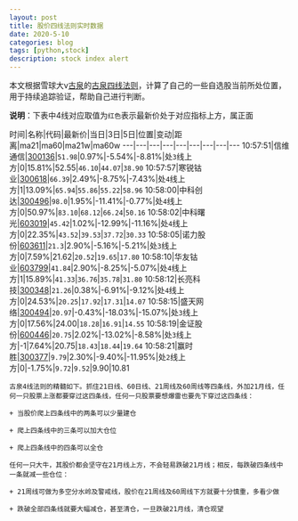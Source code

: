 ```yaml
---
layout: post
title: 股价四线法则实时数据
date: 2020-5-10
categories: blog
tags: [python,stock]
description: stock index alert
---
```



本文根据雪球大v[古泉](https://xueqiu.com/u/7148646888)的[古泉四线法则](https://xueqiu.com/7148646888/130498192)，计算了自己的一些自选股当前所处位置，用于持续追踪验证，帮助自己进行判断。

**说明**：下表中4线对应取值为`红色`表示最新价处于对应指标上方，属正面

时间|名称|代码|最新价|当日|3日|5日|位置|变动|距离|ma21|ma60|ma21w|ma60w
---|---|---|---|---|---|---|---|---
10:57:51|信维通信|[300136](https://xueqiu.com/S/SZ300136)|`51.98`|0.97%|-5.54%|-8.81%|处`3`线上方|0|15.81%|52.55|`46.10`|`44.07`|`38.90`
10:57:57|寒锐钴业|[300618](https://xueqiu.com/S/SZ300618)|`66.39`|2.49%|-8.75%|-7.43%|处`4`线上方|1|13.09%|`65.94`|`55.86`|`55.22`|`58.96`
10:58:00|中科创达|[300496](https://xueqiu.com/S/SZ300496)|`98.0`|1.95%|-11.41%|-0.77%|处`4`线上方|0|50.97%|`83.10`|`68.12`|`66.24`|`50.16`
10:58:02|中科曙光|[603019](https://xueqiu.com/S/SH603019)|`45.42`|1.02%|-12.99%|-11.16%|处`4`线上方|0|22.35%|`43.52`|`39.53`|`37.72`|`30.33`
10:58:05|诺力股份|[603611](https://xueqiu.com/S/SH603611)|`21.3`|2.90%|-5.16%|-5.21%|处`3`线上方|0|7.59%|21.62|`20.52`|`19.65`|`17.80`
10:58:10|华友钴业|[603799](https://xueqiu.com/S/SH603799)|`41.84`|2.90%|-8.25%|-5.07%|处`4`线上方|1|15.89%|`41.33`|`36.76`|`35.78`|`31.80`
10:58:12|长亮科技|[300348](https://xueqiu.com/S/SZ300348)|`21.26`|0.38%|-6.91%|-9.12%|处`4`线上方|0|24.53%|`20.25`|`17.92`|`17.31`|`14.07`
10:58:15|盛天网络|[300494](https://xueqiu.com/S/SZ300494)|`20.97`|-0.43%|-18.03%|-15.07%|处`3`线上方|0|17.56%|24.00|`18.28`|`16.91`|`14.55`
10:58:19|金证股份|[600446](https://xueqiu.com/S/SH600446)|`20.75`|2.02%|-13.02%|-8.58%|处`3`线上方|-1|7.64%|20.75|`18.43`|`18.44`|`19.64`
10:58:21|赢时胜|[300377](https://xueqiu.com/S/SZ300377)|`9.79`|2.30%|-9.40%|-11.95%|处`2`线上方|0|-1.75%|`9.72`|`9.52`|9.90|10.81

```
古泉4线法则的精髓如下。抓住21日线、60日线、21周线及60周线等四条线，外加21月线，任何一只股票上涨都要穿过这四条线，任何一只股票要想爆雷也要先下穿过这四条线：

+ 当股价爬上四条线中的两条可以少量建仓

+ 爬上四条线中的三条可以加大仓位

+ 爬上四条线中的四条可以全仓

任何一只大牛，其股价都会坚守在21月线上方，不会轻易跌破21月线；相反，每跌破四条线中一条就减一些仓位：

+ 21周线可做为多空分水岭及警戒线，股价在21周线及60周线下方就要十分慎重，多看少做

+ 跌破全部四条线就要大幅减仓，甚至清仓，一旦跌破21月线，清仓观望
```